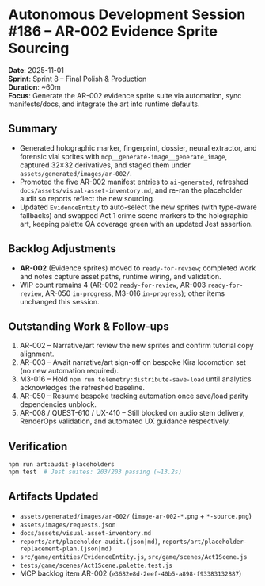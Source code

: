 # Autonomous Development Session #186 – AR-002 Evidence Sprite Sourcing

**Date**: 2025-11-01  
**Sprint**: Sprint 8 – Final Polish & Production  
**Duration**: ~60m  
**Focus**: Generate the AR-002 evidence sprite suite via automation, sync manifests/docs, and integrate the art into runtime defaults.

## Summary
- Generated holographic marker, fingerprint, dossier, neural extractor, and forensic vial sprites with `mcp__generate-image__generate_image`, captured 32×32 derivatives, and staged them under `assets/generated/images/ar-002/`.
- Promoted the five AR-002 manifest entries to `ai-generated`, refreshed `docs/assets/visual-asset-inventory.md`, and re-ran the placeholder audit so reports reflect the new sourcing.
- Updated `EvidenceEntity` to auto-select the new sprites (with type-aware fallbacks) and swapped Act 1 crime scene markers to the holographic art, keeping palette QA coverage green with an updated Jest assertion.

## Backlog Adjustments
- **AR-002** (Evidence sprites) moved to `ready-for-review`; completed work and notes capture asset paths, runtime wiring, and validation.
- WIP count remains 4 (AR-002 `ready-for-review`, AR-003 `ready-for-review`, AR-050 `in-progress`, M3-016 `in-progress`); other items unchanged this session.

## Outstanding Work & Follow-ups
1. AR-002 – Narrative/art review the new sprites and confirm tutorial copy alignment.
2. AR-003 – Await narrative/art sign-off on bespoke Kira locomotion set (no new automation required).
3. M3-016 – Hold `npm run telemetry:distribute-save-load` until analytics acknowledges the refreshed baseline.
4. AR-050 – Resume bespoke tracking automation once save/load parity dependencies unblock.
5. AR-008 / QUEST-610 / UX-410 – Still blocked on audio stem delivery, RenderOps validation, and automated UX guidance respectively.

## Verification
```bash
npm run art:audit-placeholders
npm test  # Jest suites: 203/203 passing (~13.2s)
```

## Artifacts Updated
- `assets/generated/images/ar-002/` (`image-ar-002-*.png` + `*-source.png`)
- `assets/images/requests.json`
- `docs/assets/visual-asset-inventory.md`
- `reports/art/placeholder-audit.(json|md)`, `reports/art/placeholder-replacement-plan.(json|md)`
- `src/game/entities/EvidenceEntity.js`, `src/game/scenes/Act1Scene.js`
- `tests/game/scenes/Act1Scene.palette.test.js`
- MCP backlog item AR-002 (`e3682e8d-2eef-40b5-a898-f93383132887`)
